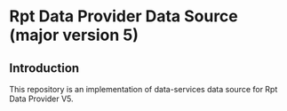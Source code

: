 # Rpt Data Provider Data Source (major version 5)

## Introduction
This repository is an implementation of data-services data source for Rpt Data Provider V5.
